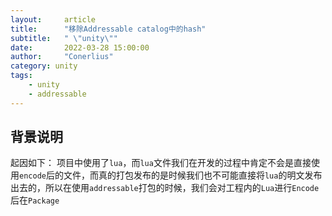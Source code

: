 ```yaml
---
layout:     article
title:      "移除Addressable catalog中的hash"
subtitle:   " \"unity\""
date:       2022-03-28 15:00:00
author:     "Conerlius"
category: unity
tags:
    - unity
    - addressable
---
```


## 背景说明

起因如下：
项目中使用了`lua`，而`lua`文件我们在开发的过程中肯定不会是直接使用`encode`后的文件，而真的打包发布的是时候我们也不可能直接将`lua`的明文发布出去的，所以在使用`addressable`打包的时候，我们会对工程内的`Lua`进行`Encode`后在`Package`